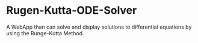 # Rugen-Kutta-ODE-Solver

A WebApp than can solve and display solutions to differential equations by using the Runge-Kutta Method.
